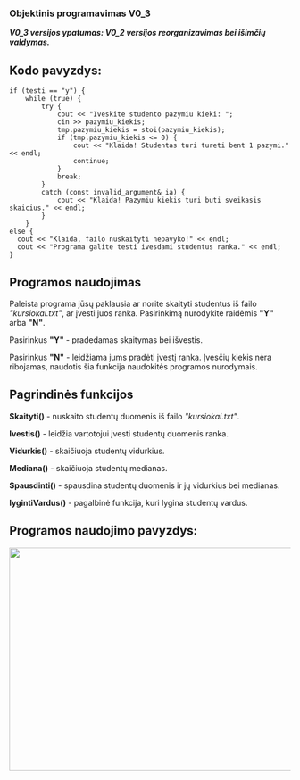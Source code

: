 <h3>Objektinis programavimas V0_3</h3>
<p><b><i>V0_3 versijos ypatumas: V0_2 versijos reorganizavimas bei išimčių valdymas.</i></b></p>
<h2>Kodo pavyzdys:</h2>
<code>if (testi == "y") {
    while (true) {
        try {
            cout << "Iveskite studento pazymiu kieki: ";
            cin >> pazymiu_kiekis;
            tmp.pazymiu_kiekis = stoi(pazymiu_kiekis);
            if (tmp.pazymiu_kiekis <= 0) {
                cout << "Klaida! Studentas turi tureti bent 1 pazymi." << endl;
                continue;
            }
            break;
        }
        catch (const invalid_argument& ia) {
            cout << "Klaida! Pazymiu kiekis turi buti sveikasis skaicius." << endl;
        }
    }
else {
  cout << "Klaida, failo nuskaityti nepavyko!" << endl;
  cout << "Programa galite testi ivesdami studentus ranka." << endl;
} </code>
<h2>Programos naudojimas</h2>
    <p>Paleista programa jūsų paklausia ar norite skaityti studentus iš failo <i>"kursiokai.txt"</i>, ar įvesti juos ranka. Pasirinkimą nurodykite raidėmis <b>"Y"</b> arba <b>"N"</b>.</p>
    <p>Pasirinkus <b>"Y"</b> - pradedamas skaitymas bei išvestis.</p>
    <p>Pasirinkus <b>"N"</b> - leidžiama jums pradėti įvestį ranka. Įvesčių kiekis nėra ribojamas, naudotis šia funkcija naudokitės programos nurodymais.</p>
<h2>Pagrindinės funkcijos </h2>
    <p><b>Skaityti()</b> - nuskaito studentų duomenis iš failo <i>"kursiokai.txt"</i>.</p>
    <p><b>Ivestis()</b> - leidžia vartotojui įvesti studentų duomenis ranka.</p>
    <p><b>Vidurkis()</b> - skaičiuoja studentų vidurkius.</p>
    <p><b>Mediana()</b> - skaičiuoja studentų medianas.</p>
    <p><b>Spausdinti()</b> - spausdina studentų duomenis ir jų vidurkius bei medianas.</p>
    <p><b>lygintiVardus()</b> - pagalbinė funkcija, kuri lygina studentų vardus.</p>
<h2>Programos naudojimo pavyzdys:</h2>
<img src="https://user-images.githubusercontent.com/116721418/222552259-efc0cdad-27cc-4254-8c72-980c4e69798b.png" width="700" height="400">
